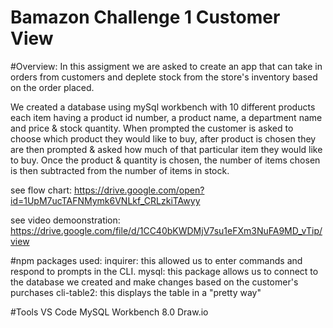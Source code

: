 # Bamazon Challenge 1 Customer View

#Overview:
In this assigment we are asked to create an app that can take in orders from customers and deplete stock from the store's inventory based on the order placed. 

We created a database using  mySql workbench with 10 different products each item having a product id number, a product name, a department name and price & stock quantity.
When prompted the customer is asked to choose which product they would like to buy, after product is chosen they are then prompted & asked how much of that particular item they would like to buy. Once the product & quantity is chosen, the number of items chosen is then subtracted from the number of items in stock. 

see flow chart: 
https://drive.google.com/open?id=1UpM7ucTAFNMymk6VNLkf_CRLzkiTAwyy


see video demoonstration:
https://drive.google.com/file/d/1CC40bKWDMjV7su1eFXm3NuFA9MD_vTip/view


#npm packages used:
inquirer: this allowed us to enter commands and respond to prompts in the CLI. 
mysql: this package allows us to connect to the database we created and make changes based on the customer's purchases
cli-table2: this displays the table in a "pretty way"

#Tools
VS Code
MySQL Workbench 8.0
Draw.io






